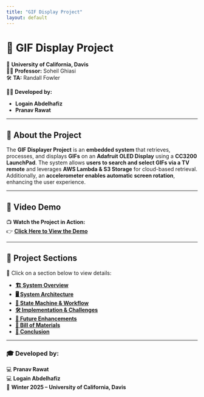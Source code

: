 ```yaml
---
title: "GIF Display Project"
layout: default
---
```


# 🎥 GIF Display Project  
📍 **University of California, Davis**  
👨‍🏫 **Professor:** Soheil Ghiasi  
🛠 **TA:** Randall Fowler  

👨‍💻 **Developed by:**  
- **Logain Abdelhafiz**  
- **Pranav Rawat**  

---

## **📌 About the Project**  
The **GIF Displayer Project** is an **embedded system** that retrieves, processes, and displays **GIFs** on an **Adafruit OLED Display** using a **CC3200 LaunchPad**. The system allows **users to search and select GIFs via a TV remote** and leverages **AWS Lambda & S3 Storage** for cloud-based retrieval. Additionally, an **accelerometer enables automatic screen rotation**, enhancing the user experience.

---

## **🎥 Video Demo**  
📺 **Watch the Project in Action:**  
👉 **[Click Here to View the Demo](https://youtu.be/ePIa4oJOAQ0?si=5XlpDbn1atBiujxr)**  

---

## **📂 Project Sections**
🔹 Click on a section below to view details:

- **[🏗 System Overview](system_overview.md)**
- **[🖥 System Architecture](architecture.md)**
- **[🔄 State Machine & Workflow](state_machine.md)**
- **[🛠 Implementation & Challenges](implementation.md)**
- **[🚀 Future Enhancements](future_enhancements.md)**
- **[🧾 Bill of Materials](bill_of_materials.md)**
- **[📢 Conclusion](conclusion.md)**

---

### **🎓 Developed by:**
💻 **Pranav Rawat**  
💻 **Logain Abdelhafiz**  
📅 **Winter 2025 – University of California, Davis**  
